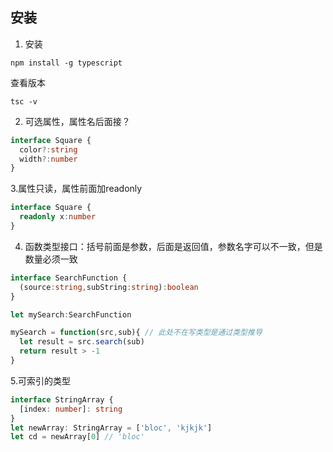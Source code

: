 ## 安装

1. 安装
```
npm install -g typescript
```

查看版本

```
tsc -v
```

2. 可选属性，属性名后面接？

```ts
interface Square {
  color?:string
  width?:number
}
```

3.属性只读，属性前面加readonly

```ts
interface Square {
  readonly x:number
}
```
4. 函数类型接口：括号前面是参数，后面是返回值，参数名字可以不一致，但是数量必须一致


```ts
interface SearchFunction {
  (source:string,subString:string):boolean
}

let mySearch:SearchFunction

mySearch = function(src,sub){ // 此处不在写类型是通过类型推导
  let result = src.search(sub)
  return result > -1
}

```

5.可索引的类型

```ts
interface StringArray {
  [index: number]: string
}
let newArray: StringArray = ['bloc', 'kjkjk']
let cd = newArray[0] // 'bloc'
```

